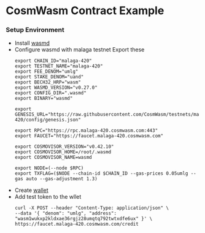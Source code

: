 # CosmWasm Contract Example

### Setup Environment
- Install [wasmd](https://github.com/CosmWasm/wasmd) 
- Configure wasmd with malaga testnet
    Export these
    ```
    export CHAIN_ID="malaga-420"
    export TESTNET_NAME="malaga-420"
    export FEE_DENOM="umlg"
    export STAKE_DENOM="uand"
    export BECH32_HRP="wasm"
    export WASMD_VERSION="v0.27.0"
    export CONFIG_DIR=".wasmd"
    export BINARY="wasmd"

    export GENESIS_URL="https://raw.githubusercontent.com/CosmWasm/testnets/master/malaga-420/config/genesis.json"

    export RPC="https://rpc.malaga-420.cosmwasm.com:443"
    export FAUCET="https://faucet.malaga-420.cosmwasm.com"

    export COSMOVISOR_VERSION="v0.42.10"
    export COSMOVISOR_HOME=/root/.wasmd
    export COSMOVISOR_NAME=wasmd

    export NODE=(--node $RPC)
    export TXFLAG=($NODE --chain-id $CHAIN_ID --gas-prices 0.05umlg --gas auto --gas-adjustment 1.3)

- Create [wallet](https://book.cosmwasm.com/wasmd-quick-start/preparing-account.html)
- Add test token to the wllet 
    ```
    curl -X POST --header "Content-Type: application/json" \
  --data '{ "denom": "umlg", "address": "wasm1wukxp2kldxae36rgjz28umqtq792twtxdfe6ux" }' \
  https://faucet.malaga-420.cosmwasm.com/credit

